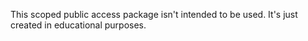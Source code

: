 This scoped public access package isn't intended to be used.
It's just created in educational purposes. 
